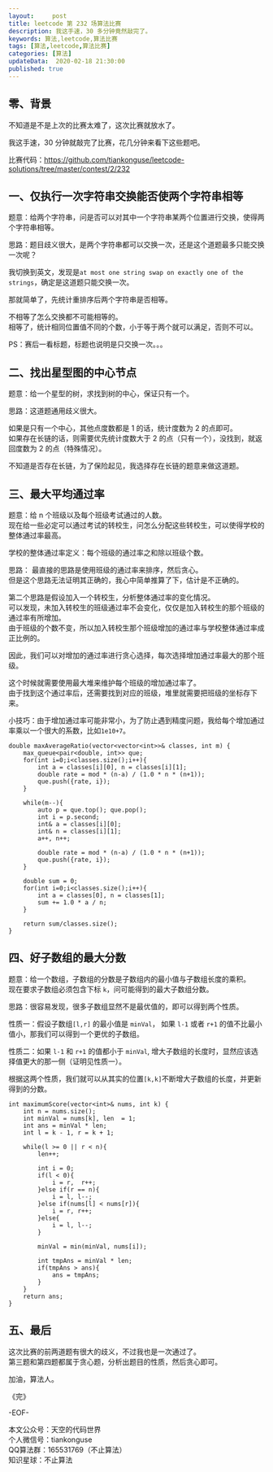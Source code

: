 ```yaml
---   
layout:     post  
title: leetcode 第 232 场算法比赛  
description: 我这手速，30 多分钟竟然敲完了。   
keywords: 算法,leetcode,算法比赛  
tags: [算法,leetcode,算法比赛]    
categories: [算法]  
updateData:  2020-02-18 21:30:00  
published: true  
---  
```



## 零、背景  


不知道是不是上次的比赛太难了，这次比赛就放水了。  


我这手速，30 分钟就敲完了比赛，花几分钟来看下这些题吧。  


比赛代码：https://github.com/tiankonguse/leetcode-solutions/tree/master/contest/2/232  



## 一、仅执行一次字符串交换能否使两个字符串相等  


题意：给两个字符串，问是否可以对其中一个字符串某两个位置进行交换，使得两个字符串相等。  



思路：题目歧义很大，是两个字符串都可以交换一次，还是这个道题最多只能交换一次呢？  


我切换到英文，发现是`at most one string swap on exactly one of the strings`，确定是这道题只能交换一次。  


那就简单了，先统计重排序后两个字符串是否相等。  


不相等了怎么交换都不可能相等的。  
相等了，统计相同位置值不同的个数，小于等于两个就可以满足，否则不可以。  


PS：赛后一看标题，标题也说明是只交换一次。。。  


## 二、找出星型图的中心节点  


题意：给一个星型的树，求找到树的中心，保证只有一个。  


思路：这道题通用歧义很大。  


如果是只有一个中心，其他点度数都是 1 的话，统计度数为 2 的点即可。  
如果存在长链的话，则需要优先统计度数大于 2 的点（只有一个），没找到，就返回度数为 2 的点（特殊情况）。  


不知道是否存在长链，为了保险起见，我选择存在长链的题意来做这道题。  



## 三、最大平均通过率  


题意：给 n 个班级以及每个班级考试通过的人数。   
现在给一些必定可以通过考试的转校生，问怎么分配这些转校生，可以使得学校的整体通过率最高。  


学校的整体通过率定义：每个班级的通过率之和除以班级个数。  


思路： 最直接的思路是使用班级的通过率来排序，然后贪心。  
但是这个思路无法证明其正确的，我心中简单推算了下，估计是不正确的。   



第二个思路是假设加入一个转校生，分析整体通过率的变化情况。  
可以发现，未加入转校生的班级通过率不会变化，仅仅是加入转校生的那个班级的通过率有所增加。  
由于班级的个数不变，所以加入转校生那个班级增加的通过率与学校整体通过率成正比例的。  


因此，我们可以对增加的通过率进行贪心选择，每次选择增加通过率最大的那个班级。  


这个时候就需要使用最大堆来维护每个班级的增加通过率了。  
由于找到这个通过率后，还需要找到对应的班级，堆里就需要把班级的坐标存下来。  


小技巧：由于增加通过率可能非常小，为了防止遇到精度问题，我给每个增加通过率乘以一个很大的系数，比如`1e10+7`。  


```
double maxAverageRatio(vector<vector<int>>& classes, int m) {
    max_queue<pair<double, int>> que;
    for(int i=0;i<classes.size();i++){
        int a = classes[i][0], n = classes[i][1];
        double rate = mod * (n-a) / (1.0 * n * (n+1));
        que.push({rate, i});
    }

    while(m--){
        auto p = que.top(); que.pop();
        int i = p.second;
        int& a = classes[i][0];
        int& n = classes[i][1];
        a++, n++;

        double rate = mod * (n-a) / (1.0 * n * (n+1));
        que.push({rate, i});
    }

    double sum = 0;
    for(int i=0;i<classes.size();i++){
        int a = classes[0], n = classes[1];
        sum += 1.0 * a / n;
    }

    return sum/classes.size();
}
```


## 四、好子数组的最大分数  


题意：给一个数组，子数组的分数是子数组内的最小值与子数组长度的乘积。  
现在要求子数组必须包含下标 `k`，问可能得到的最大子数组分数。  


思路：很容易发现，很多子数组显然不是最优值的，即可以得到两个性质。  


性质一：假设子数组`[l,r]` 的最小值是 `minVal`， 如果 `l-1` 或者 `r+1` 的值不比最小值小，那我们可以得到一个更优的子数组。  


性质二：如果 `l-1` 和 `r+1` 的值都小于 `minVal`, 增大子数组的长度时，显然应该选择值更大的那一侧（证明见性质一）。  


根据这两个性质，我们就可以从其实的位置`[k,k]`不断增大子数组的长度，并更新得到的分数。  


```
int maximumScore(vector<int>& nums, int k) {
    int n = nums.size();
    int minVal = nums[k], len  = 1;
    int ans = minVal * len;
    int l = k - 1, r = k + 1;

    while(l >= 0 || r < n){
        len++;

        int i = 0;
        if(l < 0){
            i = r,  r++;
        }else if(r == n){
            i = l, l--;
        }else if(nums[l] < nums[r]){
            i = r, r++;
        }else{
            i = l, l--;
        }

        minVal = min(minVal, nums[i]);

        int tmpAns = minVal * len;
        if(tmpAns > ans){
            ans = tmpAns;
        }
    }
    return ans;
}
```


## 五、最后  

这次比赛的前两道题有很大的歧义，不过我也是一次通过了。  
第三题和第四题都属于贪心题，分析出题目的性质，然后贪心即可。  


加油，算法人。  


《完》  


-EOF-  



本文公众号：天空的代码世界  
个人微信号：tiankonguse  
QQ算法群：165531769（不止算法）  
知识星球：不止算法  

